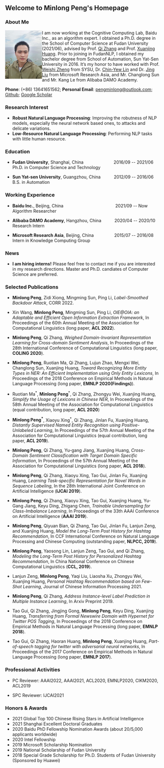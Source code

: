 ## Welcome to Minlong Peng's Homepage

### About Me
<img align="left" width="120" height="158" src="/my_phote_in_hawaii.jpeg">

I am now working at the Cognitive Computing Lab, Baidu Inc., as an algorithm expert. I obtained a Ph.D. degree in the School of Computer Science at Fudan University (2021/06), advised by Prof. [Qi Zhang](http://qizhang.info/) and Prof. [Xuanjing Huang](http://www.cs.fudan.edu.cn/en/?page_id=1836). Prior to joining in FudanNLP, I obtained my bachelor degree from School of Automation, Sun Yat-Sen University in 2016. It’s my honor to have worked with Prof. [Weishi Zheng](http://sist.sysu.edu.cn/~zhwshi/) from SYSU, Dr. [Chin-Yew Lin](https://www.microsoft.com/en-us/research/people/cyl/) and Dr. [Jing Liu](http://www.machinereading.ai/) from Microsoft Research Asia, and Mr. Changlong Sun and Mr. Kang Le from Alibaba DAMO Academy.

**Phone**: (+86) 13641651562;  **Personal Email**: pengminlong@outlook.com; [Github](https://github.com/v-mipeng/);  [Google Scholar](https://scholar.google.com.hk/citations?user=ugZ0lVQAAAAJ&hl=en)

### Research Interest
- **Robust Natural Language Processing**: Improving the robutness of NLP models, especially the neural network based ones, to attacks and delicate variations.
- **Low-Resource Natural Language Processing**: Performing NLP tasks with little human resource. 

### Education 

- **Fudan University**, Shanghai, China &nbsp; &nbsp; &nbsp; &nbsp; &nbsp; &nbsp; &nbsp; &nbsp; &nbsp; &nbsp; &nbsp; &nbsp; 2016/09 -- 2021/06 \
Ph.D. in Computer Science and Technology

- **Sun Yat-sen University**, Guangzhou, China  &nbsp; &nbsp; &nbsp; &nbsp; &nbsp; 2012/09 -- 2016/06 \
B.S. in Automation

### Working Experience

- **Baidu Inc.**, Beijing, China &nbsp; &nbsp; &nbsp; &nbsp; &nbsp; &nbsp; &nbsp; &nbsp; &nbsp; &nbsp; &nbsp; &nbsp; &nbsp; &nbsp; &nbsp; &nbsp; &nbsp; &nbsp; &nbsp; &nbsp; &nbsp; 2021/09 -- Now \
Algorithm Researcher

- **Alibaba DAMO Academy**, Hangzhou, China  &nbsp; &nbsp; &nbsp; &nbsp; &nbsp; 2020/04 -- 2020/10 \
Research Intern

- **Microsoft Research Asia**, Beijing, China &nbsp; &nbsp; &nbsp; &nbsp; &nbsp; &nbsp; &nbsp; &nbsp; <span style="text-align: right">2015/07 -- 2016/08 </span> \
Intern in Knowledge Computing Group

### News

- **I am hiring interns!**
Please feel free to contact me if you are interested in my research directions. Master and Ph.D. candiates of Computer Science are preferred.

### Selected Publications

- **Minlong Peng**, Zidi Xiong, Mingming Sun, Ping Li, _Label-Smoothed Backdoor Attack_, CORR 2022.

- Xin Wang, **Minlong Peng**, Mingming Sun, Ping Li, _OIE@OIA: an Adaptable and Efficient Open Information Extraction Framework_, In Proceedings of the 60th Annual Meeting of the Association for Computational Linguistics (long paper, **ACL 2022**).
 
- **Minlong Peng**, Qi Zhang, _Weighed Domain-Invariant Representation Learning for Cross-domain Sentiment Analysis_, In Proceedings of the 28th International Conference of Computational Linguistics (long paper, **COLING 2020**).
    
- **Minlong Peng**, Ruotian Ma, Qi Zhang, Lujun Zhao, Mengxi Wei, Changlong Sun, Xuanjing Huang, _Toward Recognizing More Entity Types in NER: An Efficient Implementation using Only Entity Lexicons_, In Proceedings of the 2018 Conference on Empirical Methods in Natural Language Processing (long paper, **EMNLP 2020(Findings)**).
    
- Ruotian Ma<sup>\*</sup>, **Minlong Peng**<sup>*</sup>, Qi Zhang, Zhongyu Wei, Xuanjing Huang, _Simplify the Usage of Lexicons in Chinese NER_, In Proceedings of the 58th Annual Meeting of the Association for Computational Linguistics (equal contribution, long paper, **ACL 2020**)
  
- **Minlong Peng<sup>*</sup>**, Xiaoyu Xing<sup>*</sup>, Qi Zhang, Jinlan Fu, Xuanjing Huang, _Distantly Supervised Named Entity Recognition using Positive-Unlabeled Learning_, In Proceedings of the 57th Annual Meeting of the Association for Computational Linguistics (equal contribution, long paper, **ACL 2019**).
  
- **Minlong Peng**, Qi Zhang, Yu-gang Jiang, Xuanjing Huang, _Cross-Domain Sentiment Classification with Target Domain Specific Information_, In Proceedings of the 57th Annual Meeting of the Association for Computational Linguistics (long paper, **ACL 2018**).
  
- **Minlong Peng**, Qi Zhang, Xiaoyu Xing, Tao Gui, Jinlan Fu, Xuanjing Huang, _Learning Task-specific Representation for Novel Words in Sequence Labeling_, In the 28th International Joint Conference on Artificial Intelligence (**IJCAI 2019**).

- **Minlong Peng**, Qi Zhang, Xiaoyu Xing, Tao Gui, Xuanjing Huang, Yu-Gang Jiang, Keyu Ding, Zhigang Chen, _Trainable Undersampling for Class-Imbalance Learning_, In Proceedings of the 33th AAAI Conference on Artificial Intelligence (**AAAI 2019**).
  
  
- **Minlong Peng**, Qiyuan Bian, Qi Zhang, Tao Gui, Jinlan Fu, Lanjun Zeng, and Xuanjing Huang, _Model the Long-Term Post History for Hashtag Recommendation_, In CCF International Conference on Natural Language Processing and Chinese Computing (outstanding paper, **NLPCC, 2019**).
  
- **Minlong Peng**, Yaosong Lin, Lanjun Zeng, Tao Gui, and Qi Zhang, _Modeling the Long-Term Post History for Personalized Hashtag Recommendation_, In China National Conference on Chinese Computational Linguistics (**CCL, 2019**).

  
- Lanjun Zeng, **Minlong Peng**, Yaqi Liu, Liaosha Xu, Zhongyu Wei, Xuanjing Huang, _Personal Hashtag Recommendation based on Few-Shot Learning_, Journal of Chinese Information Processing 2021.

- **Minlong Peng**, Qi Zhang, _Address Instance-level Label Prediction in Multiple Instance Learning_, In Arxiv Preprint 2019.
  
- Tao Gui, Qi Zhang, Jingjing Gong, **Minlong Peng**, Keyu Ding, Xuanjing Huang, _Transferring from Formal Newswire Domain with Hypernet for Twitter POS Tagging_, In Proceedings of the 2018 Conference on Empirical Methods in Natural Language Processing (long paper, **EMNLP 2018**).
  
- Tao Gui, Qi Zhang, Haoran Huang, **Minlong Peng**, Xuanjing Huang, _Part-of-speech tagging for twitter with adversarial neural networks_, In Proceedings of the 2017 Conference on Empirical Methods in Natural Language Processing (long paper, **EMNLP 2017**).
  
### Professional Activities

- PC Reviewer: AAAI2022, AAAI2021, ACL2020, EMNLP2020, CIKM2020, ACL2019

- SPC Reviewer: IJCAI2021

### Honors & Awards
- 2021 Global Top 100 Chinese Rising Stars in Artificial Intelligence 
- 2021 Shanghai Excellent Doctoral Graduates
- 2020 Baidu PhD Fellowship Nomination Awards (about 20/5,000 applicants worldwide)
- 2020 Intel Fellowship
- 2019 Microsoft Scholarship Nomination
- 2019 National Scholarship of Fudan University
- 2018 Special Grade Scholarship for Ph.D. Students of Fudan University (Sponsored by Huawei)
